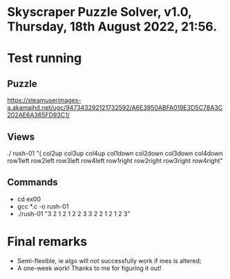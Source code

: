 # Skyscraper Puzzle Solver, v1.0, Thursday, 18th August 2022, 21:56.
# Test running

## Puzzle
https://steamuserimages-a.akamaihd.net/ugc/947343292121732592/A6E3950ABFA019E3D5C78A3C202AE6A365FD93C1/

## Views
./ rush-01 "(<col1up> col2up col3up col4up col1down col2down col3down col4down row1left row2left row3left row4left row1right row2right row3right row4right"

## Commands
- cd ex00
- gcc *.c -o rush-01
- ./rush-01 "3 2 1 2 1 2 2 3 3 2 2 1 2 1 2 3"

# Final remarks
- Semi-flexible, ie algo will not successfully work 
if mes is altered;
- A one-week work! Thanks to me for figuring it out!